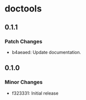 # doctools

## 0.1.1

### Patch Changes

- b4aeaed: Update documentation.

## 0.1.0

### Minor Changes

- f323331: Initial release

